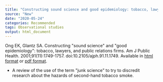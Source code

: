 ```yaml
---
title: "Constructing sound science and good epidemiology: tobacco, lawyers, and public relations firms"
source: "New"
date: "2020-05-24"
categories: Recommended
tags: Observational studies
output: html_document
---
```


Ong EK, Glantz SA. Constructing "sound science" and "good epidemiology": tobacco, lawyers, and public relations firms. Am J Public Health. 2001;91(11):1749-1757. doi:10.2105/ajph.91.11.1749. Available in [html format](https://www.ncbi.nlm.nih.gov/pmc/articles/PMC1446868/) or [pdf format](https://www.ncbi.nlm.nih.gov/pmc/articles/PMC1446868/pdf/0911749.pdf).

<!---More--->

+ A review of the use of the term "junk science" to try to discredit research about the hazards of second-hand tobacco smoke.
